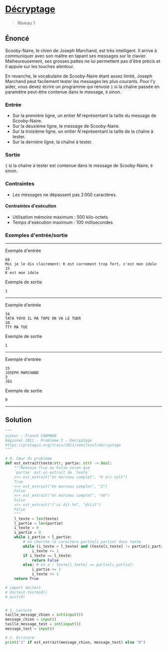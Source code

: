 # [Décryptage](https://prologin.org/train/2011/semifinal/decryptage)

> Niveau 1

## Énoncé

Scooby-Naire, le chien de Joseph Marchand, est très intelligent. Il arrive à communiquer avec son maître en tapant ses messages sur le clavier. Malheureusement, ses grosses pattes ne lui permettent pas d'être précis et il appuie sur les touches alentour.

En revanche, le vocabulaire de Scooby-Naire étant assez limité, Joseph Marchand peut facilement tester les messages les plus courants. Pour l'y aider, vous devez écrire un programme qui renvoie `1` si la chaîne passée en paramètre peut-être contenue dans le message, `0` sinon.

### Entrée

* Sur la première ligne, un entier $M$ représentant la taille du message de Scooby-Naire.
* Sur la deuxième ligne, le message de Scooby-Naire.
* Sur la troisième ligne, un entier $N$ représentant la taille de la chaîne à tester.
* Sur la dernière ligne, la chaîne à tester.

### Sortie

`1` si la chaîne à tester est contenue dans le message de Scooby-Naire, `0` sinon.

### Contraintes

* Les messages ne dépassent pas $2\,000$ caractères.

#### Contraintes d'exécution
* Utilisation mémoire maximum : 500 kilo-octets
* Temps d'exécution maximum : 100 millisecondes

### Exemples d'entrée/sortie

---

Exemple d'entrée

    68
    Moi je le dis clairement: K est carrement trop fort, c'est mon idole
    15
    K est mon idole

Exemple de sortie

    1

---

Exemple d'entrée

    34
    TATA YOYO IL MA TAPE ON VA LE TUER
    10
    TTY MA TUE

Exemple de sortie

    1

---

Exemple d'entrée

    15
    JOSEPH MARCHAND
    3
    JEU

Exemple de sortie

    0

---

## Solution

```python
"""
auteur : Franck CHAMBON
Régional 2011 - Problème 3 - Décryptage
https://prologin.org/train/2011/semifinal/decryptage
"""

# 0. Cœur du problème
def est_extrait(texte:str, partie: str) -> bool:
    """Renvoie True ou False selon que
    `partie` est un extrait de `texte`
    >>> est_extrait("Un morceau complet", "U orc cplt")
    True
    >>> est_extrait("Un morceau complet", "Z")
    False
    >>> est_extrait("Un morceau complet", "nU")
    False
    >>> est_extrait("J'ai dit ho", "diiit")
    False
    """
    l_texte = len(texte)
    l_partie = len(partie)
    i_texte = 0
    i_partie = 0
    while i_partie < l_partie:
        # on cherche le caractère partie[i_partie] dans texte
        while (i_texte < l_texte) and (texte[i_texte] != partie[i_partie]):
            i_texte += 1
        if i_texte == l_texte:
            return False
        else: # on a : texte[i_texte] == partie[i_partie]:
            i_partie += 1
            i_texte += 1
    return True

# import doctest
# doctest.testmod()
# exit(0)


# 1. Lecture
taille_message_chien = int(input())
message_chien = input()
taille_message_test = int(input())
message_test = input()

# 2. Écriture
print("1" if est_extrait(message_chien, message_test) else "0")
```